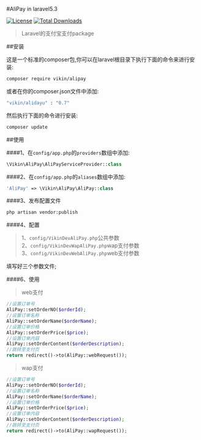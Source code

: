 #AliPay in laravel5.3

[![License](https://poser.pugx.org/vikin/alipay/license)](https://packagist.org/packages/vikin/alipay)
[![Total Downloads](https://poser.pugx.org/vikin/alipay/downloads)](https://packagist.org/packages/vikin/alipay)

>Laravel的支付宝支付package

##安装

这是一个标准的composer包,你可以在laravel根目录下执行下面的命令来进行安装:

```bash
composer require vikin/alipay
```
或者在你的composer.json文件中添加:

```bash
"vikin/alidayu" : "0.7"
```
然后执行下面的命令进行安装:

```bash
composer update
```
##使用

####1、在`config/app.php`的`providers`数组中添加:

```php
\Vikin\AliPay\AliPayServiceProvider::class
```
####2、在`config/app.php`的`aliases`数组中添加:

```php
'AliPay' => \Vikin\AliPay\AliPay::class
```
####3、发布配置文件

```bash
php artisan vendor:publish
```

####4、配置

>1、`config/VikinDevAliPay.php`公共参数 <br>
>2、`config/VikinDevWapAliPay.php`wap支付参数 <br>
>3、`config/VikinDevWebAliPay.php`web支付参数

填写好三个参数文件;

####6、使用

>web支付

```php
//设置订单号
AliPay::setOrderNO($orderId);
//设置订单名称
AliPay::setOrderName($orderName);
//设置订单价格
AliPay::setOrderPrice($price);
//设置订单内容
AliPay::setOrderContent($orderDescription);
//跳转至支付页
return redirect()->to(AliPay::webRequest());
```
>wap支付

```php
//设置订单号
AliPay::setOrderNO($orderId);
//设置订单名称
AliPay::setOrderName($orderName);
//设置订单价格
AliPay::setOrderPrice($price);
//设置订单内容
AliPay::setOrderContent($orderDescription);
//跳转至支付页
return redirect()->to(AliPay::wapRequest());
```

